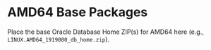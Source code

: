 # AMD64 Base Packages

Place the base Oracle Database Home ZIP(s) for AMD64 here (e.g., `LINUX.AMD64_1919000_db_home.zip`).